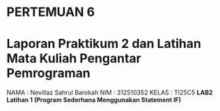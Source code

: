 # PERTEMUAN 6
# **Laporan Praktikum 2 dan Latihan Mata Kuliah Pengantar Pemrograman**
NAMA   : Nevillaz Sahrul Barokah
NIM    : 312510352
KELAS  : TI25C5
**LAB2 Latihan 1 (Program Sederhana Menggunakan Statement IF)**
